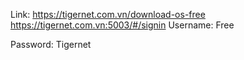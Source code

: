Link: https://tigernet.com.vn/download-os-free
https://tigernet.com.vn:5003/#/signin
Username: Free

Password: Tigernet